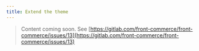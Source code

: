 ```yaml
---
title: Extend the theme
---
```


> Content coming soon. See
> [https://gitlab.com/front-commerce/front-commerce/issues/13](https://gitlab.com/front-commerce/front-commerce/issues/13)

